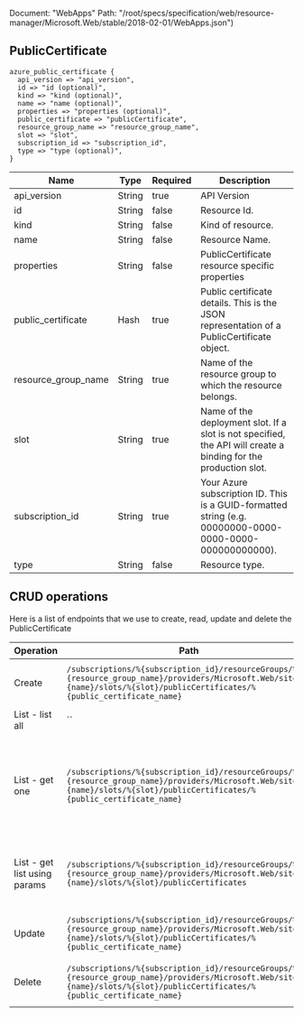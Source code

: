 Document: "WebApps"
Path: "/root/specs/specification/web/resource-manager/Microsoft.Web/stable/2018-02-01/WebApps.json")

## PublicCertificate

```puppet
azure_public_certificate {
  api_version => "api_version",
  id => "id (optional)",
  kind => "kind (optional)",
  name => "name (optional)",
  properties => "properties (optional)",
  public_certificate => "publicCertificate",
  resource_group_name => "resource_group_name",
  slot => "slot",
  subscription_id => "subscription_id",
  type => "type (optional)",
}
```

| Name        | Type           | Required       | Description       |
| ------------- | ------------- | ------------- | ------------- |
|api_version | String | true | API Version |
|id | String | false | Resource Id. |
|kind | String | false | Kind of resource. |
|name | String | false | Resource Name. |
|properties | String | false | PublicCertificate resource specific properties |
|public_certificate | Hash | true | Public certificate details. This is the JSON representation of a PublicCertificate object. |
|resource_group_name | String | true | Name of the resource group to which the resource belongs. |
|slot | String | true | Name of the deployment slot. If a slot is not specified, the API will create a binding for the production slot. |
|subscription_id | String | true | Your Azure subscription ID. This is a GUID-formatted string (e.g. 00000000-0000-0000-0000-000000000000). |
|type | String | false | Resource type. |



## CRUD operations

Here is a list of endpoints that we use to create, read, update and delete the PublicCertificate

| Operation | Path | Verb | Description | OperationID |
| ------------- | ------------- | ------------- | ------------- | ------------- |
|Create|`/subscriptions/%{subscription_id}/resourceGroups/%{resource_group_name}/providers/Microsoft.Web/sites/%{name}/slots/%{slot}/publicCertificates/%{public_certificate_name}`|Put|Creates a hostname binding for an app.|WebApps_CreateOrUpdatePublicCertificateSlot|
|List - list all|``||||
|List - get one|`/subscriptions/%{subscription_id}/resourceGroups/%{resource_group_name}/providers/Microsoft.Web/sites/%{name}/slots/%{slot}/publicCertificates/%{public_certificate_name}`|Get|Get the named public certificate for an app (or deployment slot, if specified).|WebApps_GetPublicCertificateSlot|
|List - get list using params|`/subscriptions/%{subscription_id}/resourceGroups/%{resource_group_name}/providers/Microsoft.Web/sites/%{name}/slots/%{slot}/publicCertificates`|Get|Get public certificates for an app or a deployment slot.|WebApps_ListPublicCertificatesSlot|
|Update|`/subscriptions/%{subscription_id}/resourceGroups/%{resource_group_name}/providers/Microsoft.Web/sites/%{name}/slots/%{slot}/publicCertificates/%{public_certificate_name}`|Put|Creates a hostname binding for an app.|WebApps_CreateOrUpdatePublicCertificateSlot|
|Delete|`/subscriptions/%{subscription_id}/resourceGroups/%{resource_group_name}/providers/Microsoft.Web/sites/%{name}/slots/%{slot}/publicCertificates/%{public_certificate_name}`|Delete|Deletes a hostname binding for an app.|WebApps_DeletePublicCertificateSlot|